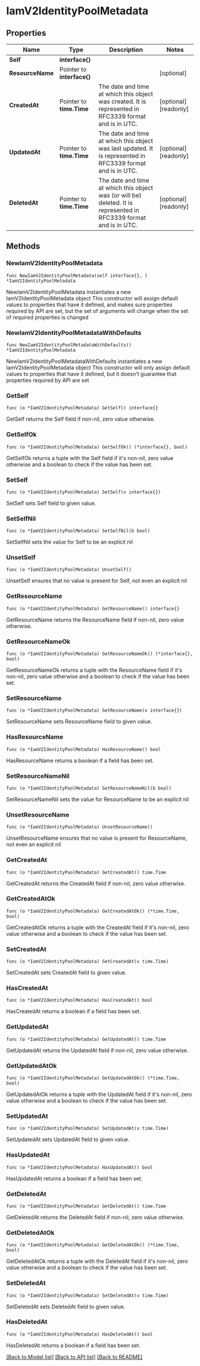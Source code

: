 # IamV2IdentityPoolMetadata

## Properties

Name | Type | Description | Notes
------------ | ------------- | ------------- | -------------
**Self** | **interface{}** |  | 
**ResourceName** | Pointer to **interface{}** |  | [optional] 
**CreatedAt** | Pointer to **time.Time** | The date and time at which this object was created. It is represented in RFC3339 format and is in UTC. | [optional] [readonly] 
**UpdatedAt** | Pointer to **time.Time** | The date and time at which this object was last updated. It is represented in RFC3339 format and is in UTC. | [optional] [readonly] 
**DeletedAt** | Pointer to **time.Time** | The date and time at which this object was (or will be) deleted. It is represented in RFC3339 format and is in UTC. | [optional] [readonly] 

## Methods

### NewIamV2IdentityPoolMetadata

`func NewIamV2IdentityPoolMetadata(self interface{}, ) *IamV2IdentityPoolMetadata`

NewIamV2IdentityPoolMetadata instantiates a new IamV2IdentityPoolMetadata object
This constructor will assign default values to properties that have it defined,
and makes sure properties required by API are set, but the set of arguments
will change when the set of required properties is changed

### NewIamV2IdentityPoolMetadataWithDefaults

`func NewIamV2IdentityPoolMetadataWithDefaults() *IamV2IdentityPoolMetadata`

NewIamV2IdentityPoolMetadataWithDefaults instantiates a new IamV2IdentityPoolMetadata object
This constructor will only assign default values to properties that have it defined,
but it doesn't guarantee that properties required by API are set

### GetSelf

`func (o *IamV2IdentityPoolMetadata) GetSelf() interface{}`

GetSelf returns the Self field if non-nil, zero value otherwise.

### GetSelfOk

`func (o *IamV2IdentityPoolMetadata) GetSelfOk() (*interface{}, bool)`

GetSelfOk returns a tuple with the Self field if it's non-nil, zero value otherwise
and a boolean to check if the value has been set.

### SetSelf

`func (o *IamV2IdentityPoolMetadata) SetSelf(v interface{})`

SetSelf sets Self field to given value.


### SetSelfNil

`func (o *IamV2IdentityPoolMetadata) SetSelfNil(b bool)`

 SetSelfNil sets the value for Self to be an explicit nil

### UnsetSelf
`func (o *IamV2IdentityPoolMetadata) UnsetSelf()`

UnsetSelf ensures that no value is present for Self, not even an explicit nil
### GetResourceName

`func (o *IamV2IdentityPoolMetadata) GetResourceName() interface{}`

GetResourceName returns the ResourceName field if non-nil, zero value otherwise.

### GetResourceNameOk

`func (o *IamV2IdentityPoolMetadata) GetResourceNameOk() (*interface{}, bool)`

GetResourceNameOk returns a tuple with the ResourceName field if it's non-nil, zero value otherwise
and a boolean to check if the value has been set.

### SetResourceName

`func (o *IamV2IdentityPoolMetadata) SetResourceName(v interface{})`

SetResourceName sets ResourceName field to given value.

### HasResourceName

`func (o *IamV2IdentityPoolMetadata) HasResourceName() bool`

HasResourceName returns a boolean if a field has been set.

### SetResourceNameNil

`func (o *IamV2IdentityPoolMetadata) SetResourceNameNil(b bool)`

 SetResourceNameNil sets the value for ResourceName to be an explicit nil

### UnsetResourceName
`func (o *IamV2IdentityPoolMetadata) UnsetResourceName()`

UnsetResourceName ensures that no value is present for ResourceName, not even an explicit nil
### GetCreatedAt

`func (o *IamV2IdentityPoolMetadata) GetCreatedAt() time.Time`

GetCreatedAt returns the CreatedAt field if non-nil, zero value otherwise.

### GetCreatedAtOk

`func (o *IamV2IdentityPoolMetadata) GetCreatedAtOk() (*time.Time, bool)`

GetCreatedAtOk returns a tuple with the CreatedAt field if it's non-nil, zero value otherwise
and a boolean to check if the value has been set.

### SetCreatedAt

`func (o *IamV2IdentityPoolMetadata) SetCreatedAt(v time.Time)`

SetCreatedAt sets CreatedAt field to given value.

### HasCreatedAt

`func (o *IamV2IdentityPoolMetadata) HasCreatedAt() bool`

HasCreatedAt returns a boolean if a field has been set.

### GetUpdatedAt

`func (o *IamV2IdentityPoolMetadata) GetUpdatedAt() time.Time`

GetUpdatedAt returns the UpdatedAt field if non-nil, zero value otherwise.

### GetUpdatedAtOk

`func (o *IamV2IdentityPoolMetadata) GetUpdatedAtOk() (*time.Time, bool)`

GetUpdatedAtOk returns a tuple with the UpdatedAt field if it's non-nil, zero value otherwise
and a boolean to check if the value has been set.

### SetUpdatedAt

`func (o *IamV2IdentityPoolMetadata) SetUpdatedAt(v time.Time)`

SetUpdatedAt sets UpdatedAt field to given value.

### HasUpdatedAt

`func (o *IamV2IdentityPoolMetadata) HasUpdatedAt() bool`

HasUpdatedAt returns a boolean if a field has been set.

### GetDeletedAt

`func (o *IamV2IdentityPoolMetadata) GetDeletedAt() time.Time`

GetDeletedAt returns the DeletedAt field if non-nil, zero value otherwise.

### GetDeletedAtOk

`func (o *IamV2IdentityPoolMetadata) GetDeletedAtOk() (*time.Time, bool)`

GetDeletedAtOk returns a tuple with the DeletedAt field if it's non-nil, zero value otherwise
and a boolean to check if the value has been set.

### SetDeletedAt

`func (o *IamV2IdentityPoolMetadata) SetDeletedAt(v time.Time)`

SetDeletedAt sets DeletedAt field to given value.

### HasDeletedAt

`func (o *IamV2IdentityPoolMetadata) HasDeletedAt() bool`

HasDeletedAt returns a boolean if a field has been set.


[[Back to Model list]](../README.md#documentation-for-models) [[Back to API list]](../README.md#documentation-for-api-endpoints) [[Back to README]](../README.md)


